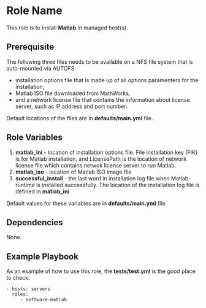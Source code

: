 Role Name
=========

This role is to install **Matlab** in managed host(s).

Prerequisite
------------

The following three files needs to be available on a NFS file system that is auto-mounted via AUTOFS:
- installation options file that is made up of all options paramenters for the installation, 
- Matlab ISO file downloaded from MathWorks, 
- and a network license file that contains the information about license server, such as IP address and port number.

Default locations of the files are in **defaults/main.yml** file.

Role Variables
--------------

1. **matlab_ini** - location of installation options file. File installation key (FIK) is for Matlab installation, and LicensePath is the location of network license file which contains netwok license server to run Matlab.
1. **matlab_iso** - location of Matlab ISO image file
1. **successful_install** - the last word in installation log file when Matlab-runtime is installed successfully. The location of the installation log file is defined in **matlab_ini**

Default values for these variables are in **defaults/main.yml** file.

Dependencies
------------

None.

Example Playbook
----------------

As an example of how to use this role, the **tests/test.yml** is the good place to check.

    - hosts: servers
      roles:
         - software-matlab
